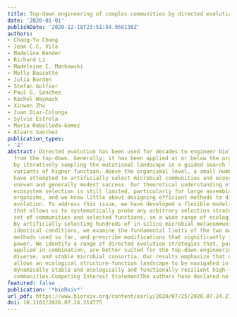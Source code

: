 ```yaml
---
title: Top-down engineering of complex communities by directed evolution
date: '2020-01-01'
publishDate: '2020-12-18T23:51:54.956138Z'
authors:
- Chang-Yu Chang
- Jean C.C. Vila
- Madeline Bender
- Richard Li
- Madeleine C. Mankowski
- Molly Bassette
- Julia Borden
- Stefan Golfier
- Paul G. Sanchez
- Rachel Waymack
- Xinwen Zhu
- Juan Diaz-Colunga
- Sylvie Estrela
- Maria Rebolleda-Gomez
- Alvaro Sanchez
publication_types:
- '2'
abstract: Directed evolution has been used for decades to engineer biological systems
  from the top-down. Generally, it has been applied at or below the organismal level,
  by iteratively sampling the mutational landscape in a guided search for genetic
  variants of higher function. Above the organismal level, a small number of studies
  have attempted to artificially select microbial communities and ecosystems, with
  uneven and generally modest success. Our theoretical understanding of artificial
  ecosystem selection is still limited, particularly for large assemblages of asexual
  organisms, and we know little about designing efficient methods to direct their
  evolution. To address this issue, we have developed a flexible modeling framework
  that allows us to systematically probe any arbitrary selection strategy on any arbitrary
  set of communities and selected functions, in a wide range of ecological conditions.
  By artificially selecting hundreds of in-silico microbial metacommunities under
  identical conditions, we examine the fundamental limits of the two main breeding
  methods used so far, and prescribe modifications that significantly increase their
  power. We identify a range of directed evolution strategies that, particularly when
  applied in combination, are better suited for the top-down engineering of large,
  diverse, and stable microbial consortia. Our results emphasize that directed evolution
  allows an ecological structure-function landscape to be navigated in search for
  dynamically stable and ecologically and functionally resilient high-functioning
  communities.Competing Interest StatementThe authors have declared no competing interest.
featured: false
publication: '*bioRxiv*'
url_pdf: https://www.biorxiv.org/content/early/2020/07/25/2020.07.24.214775.1
doi: 10.1101/2020.07.24.214775
---
```


